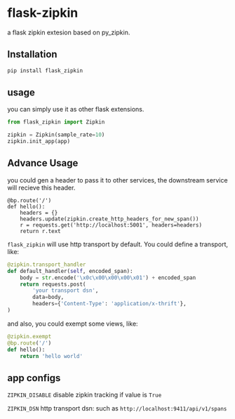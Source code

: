 # flask-zipkin

a flask zipkin extesion based on py_zipkin.

## Installation

```bash
pip install flask_zipkin
```

## usage

you can simply use it as other flask extensions.

```python
from flask_zipkin import Zipkin

zipkin = Zipkin(sample_rate=10)
zipkin.init_app(app)
```

## Advance Usage

you could gen a header to pass it to other services, the downstream service will recieve this header.

```
@bp.route('/')
def hello():
    headers = {}
    headers.update(zipkin.create_http_headers_for_new_span())
    r = requests.get('http://localhost:5001', headers=headers)
    return r.text
```



`flask_zipkin` will use http transport by default. You could define a transport, like:

```python
@zipkin.transport_handler
def default_handler(self, encoded_span):
    body = str.encode('\x0c\x00\x00\x00\x01') + encoded_span
    return requests.post(
		'your transport dsn',
        data=body,
        headers={'Content-Type': 'application/x-thrift'},
)
```

and also, you could exempt some views, like:

```python
@zipkin.exempt
@bp.route('/')
def hello():
    return 'hello world'
```

## app configs

`ZIPKIN_DISABLE`  disable zipkin tracking if value is `True`

`ZIPKIN_DSN`  http transport dsn: such as `http://localhost:9411/api/v1/spans`
